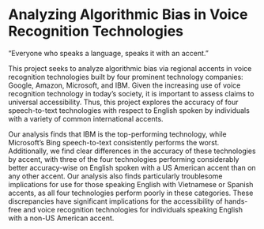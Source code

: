 # Analyzing Algorithmic Bias in Voice Recognition Technologies

“Everyone who speaks a language, speaks it with an accent.”

This project seeks to analyze algorithmic bias via regional accents in voice recognition technologies built by four prominent technology companies: Google, Amazon, Microsoft, and IBM. Given the increasing use of voice recognition technology in today’s society, it is important to assess claims to universal accessibility. Thus, this project explores the accuracy of four speech-to-text technologies with respect to English spoken by individuals with a variety of common international accents. 

Our analysis finds that IBM is the top-performing technology, while Microsoft’s Bing speech-to-text consistently performs the worst. Additionally, we find clear differences in the accuracy of these technologies by accent, with three of the four technologies performing considerably better accuracy-wise on English spoken with a US American accent than on any other accent. Our analysis also finds particularly troublesome implications for use for those speaking English with Vietnamese or Spanish accents, as all four technologies perform poorly in these categories. These discrepancies have significant implications for the accessibility of hands-free and voice recognition technologies for individuals speaking English with a non-US American accent.
